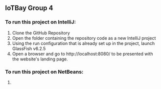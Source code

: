 ## IoTBay Group 4

### To run this project on IntelliJ:

1. Clone the GitHub Repository
2. Open the folder containing the repository code as a new IntelliJ project
3. Using the run configuration that is already set up in the project, launch GlassFish v6.2.5
4. Open a browser and go to http://localhost:8080/ to be presented with the website's landing page.

### To run this project on NetBeans:

1. 